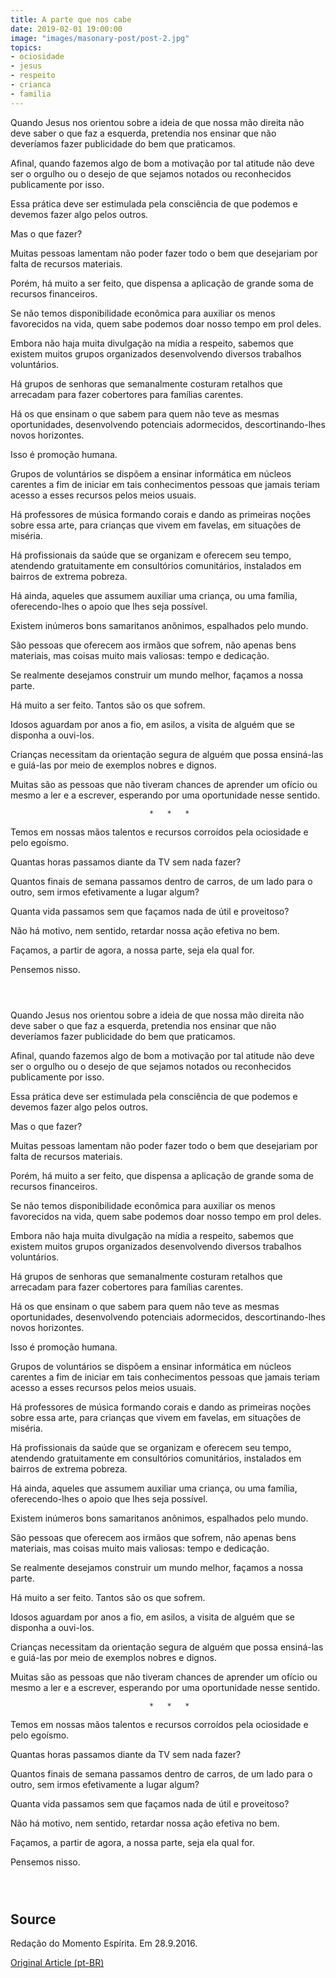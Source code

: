 ```yaml
---
title: A parte que nos cabe
date: 2019-02-01 19:00:00
image: "images/masonary-post/post-2.jpg"
topics: 
- ociosidade
- jesus
- respeito
- crianca
- familia
---
```


Quando Jesus nos orientou sobre a ideia de que nossa mão direita não deve saber
o que faz a esquerda, pretendia nos ensinar que não deveríamos fazer
publicidade do bem que praticamos.

Afinal, quando fazemos algo de bom a motivação por tal atitude não deve ser o
orgulho ou o desejo de que sejamos notados ou reconhecidos publicamente por
isso.

Essa prática deve ser estimulada pela consciência de que podemos e devemos
fazer algo pelos outros.

Mas o que fazer?

Muitas pessoas lamentam não poder fazer todo o bem que desejariam por falta de
recursos materiais.

Porém, há muito a ser feito, que dispensa a aplicação de grande soma de
recursos financeiros.

Se não temos disponibilidade econômica para auxiliar os menos favorecidos na
vida, quem sabe podemos doar nosso tempo em prol deles.

Embora não haja muita divulgação na mídia a respeito, sabemos que existem
muitos grupos organizados desenvolvendo diversos trabalhos voluntários.

Há grupos de senhoras que semanalmente costuram retalhos que arrecadam para
fazer cobertores para famílias carentes.

Há os que ensinam o que sabem para quem não teve as mesmas oportunidades,
desenvolvendo potenciais adormecidos, descortinando-lhes novos horizontes.

Isso é promoção humana.

Grupos de voluntários se dispõem a ensinar informática em núcleos carentes a
fim de iniciar em tais conhecimentos pessoas que jamais teriam acesso a esses
recursos pelos meios usuais.

Há professores de música formando corais e dando as primeiras noções sobre essa
arte, para crianças que vivem em favelas, em situações de miséria.

Há profissionais da saúde que se organizam e oferecem seu tempo, atendendo
gratuitamente em consultórios comunitários, instalados em bairros de extrema
pobreza.

Há ainda, aqueles que assumem auxiliar uma criança, ou uma família,
oferecendo-lhes o apoio que lhes seja possível.

Existem inúmeros bons samaritanos anônimos, espalhados pelo mundo.

São pessoas que oferecem aos irmãos que sofrem, não apenas bens materiais, mas
coisas muito mais valiosas: tempo e dedicação.

Se realmente desejamos construir um mundo melhor, façamos a nossa parte.

Há muito a ser feito. Tantos são os que sofrem.

Idosos aguardam por anos a fio, em asilos, a visita de alguém que se disponha a
ouvi-los.

Crianças necessitam da orientação segura de alguém que possa ensiná-las e
guiá-las por meio de exemplos nobres e dignos.

Muitas são as pessoas que não tiveram chances de aprender um ofício ou mesmo a
ler e a escrever, esperando por uma oportunidade nesse sentido.

                                   *   *   *

Temos em nossas mãos talentos e recursos corroídos pela ociosidade e pelo
egoísmo.

Quantas horas passamos diante da TV sem nada fazer?

Quantos finais de semana passamos dentro de carros, de um lado para o outro,
sem irmos efetivamente a lugar algum?

Quanta vida passamos sem que façamos nada de útil e proveitoso?

Não há motivo, nem sentido, retardar nossa ação efetiva no bem.

Façamos, a partir de agora, a nossa parte, seja ela qual for.

Pensemos nisso.

                                                                               

Quando Jesus nos orientou sobre a ideia de que nossa mão direita não deve saber
o que faz a esquerda, pretendia nos ensinar que não deveríamos fazer
publicidade do bem que praticamos.

Afinal, quando fazemos algo de bom a motivação por tal atitude não deve ser o
orgulho ou o desejo de que sejamos notados ou reconhecidos publicamente por
isso.

Essa prática deve ser estimulada pela consciência de que podemos e devemos
fazer algo pelos outros.

Mas o que fazer?

Muitas pessoas lamentam não poder fazer todo o bem que desejariam por falta de
recursos materiais.

Porém, há muito a ser feito, que dispensa a aplicação de grande soma de
recursos financeiros.

Se não temos disponibilidade econômica para auxiliar os menos favorecidos na
vida, quem sabe podemos doar nosso tempo em prol deles.

Embora não haja muita divulgação na mídia a respeito, sabemos que existem
muitos grupos organizados desenvolvendo diversos trabalhos voluntários.

Há grupos de senhoras que semanalmente costuram retalhos que arrecadam para
fazer cobertores para famílias carentes.

Há os que ensinam o que sabem para quem não teve as mesmas oportunidades,
desenvolvendo potenciais adormecidos, descortinando-lhes novos horizontes.

Isso é promoção humana.

Grupos de voluntários se dispõem a ensinar informática em núcleos carentes a
fim de iniciar em tais conhecimentos pessoas que jamais teriam acesso a esses
recursos pelos meios usuais.

Há professores de música formando corais e dando as primeiras noções sobre essa
arte, para crianças que vivem em favelas, em situações de miséria.

Há profissionais da saúde que se organizam e oferecem seu tempo, atendendo
gratuitamente em consultórios comunitários, instalados em bairros de extrema
pobreza.

Há ainda, aqueles que assumem auxiliar uma criança, ou uma família,
oferecendo-lhes o apoio que lhes seja possível.

Existem inúmeros bons samaritanos anônimos, espalhados pelo mundo.

São pessoas que oferecem aos irmãos que sofrem, não apenas bens materiais, mas
coisas muito mais valiosas: tempo e dedicação.

Se realmente desejamos construir um mundo melhor, façamos a nossa parte.

Há muito a ser feito. Tantos são os que sofrem.

Idosos aguardam por anos a fio, em asilos, a visita de alguém que se disponha a
ouvi-los.

Crianças necessitam da orientação segura de alguém que possa ensiná-las e
guiá-las por meio de exemplos nobres e dignos.

Muitas são as pessoas que não tiveram chances de aprender um ofício ou mesmo a
ler e a escrever, esperando por uma oportunidade nesse sentido.

                                   *   *   *

Temos em nossas mãos talentos e recursos corroídos pela ociosidade e pelo
egoísmo.

Quantas horas passamos diante da TV sem nada fazer?

Quantos finais de semana passamos dentro de carros, de um lado para o outro,
sem irmos efetivamente a lugar algum?

Quanta vida passamos sem que façamos nada de útil e proveitoso?

Não há motivo, nem sentido, retardar nossa ação efetiva no bem.

Façamos, a partir de agora, a nossa parte, seja ela qual for.

Pensemos nisso.

                                                                               
## Source
Redação do Momento Espírita.
Em 28.9.2016.

[Original Article (pt-BR)](http://www.momento.com.br/pt/ler_texto.php?id=1100)
